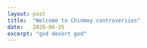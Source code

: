 ```yaml
---
layout: post
title:  "Welcome to Chinmoy controversies"
date:   2020-06-25
excerpt: "god desert god"
---
```

